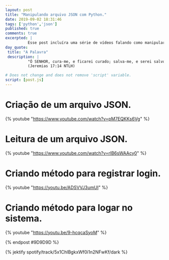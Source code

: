 ```yaml
---
layout: post
title: "Manipulando arquivo JSON com Python."
date: 2019-09-02 18:31:46
tags: ['python','json']
published: true
comments: true
excerpted: |
          Esse post incluíra uma série de vídeos falando como manipular arquivo JSON com Python.
day_quote:
 title: "A Palavra"
 description: |
          "Ó SENHOR, cura-me, e ficarei curado; salva-me, e serei salvo, pois eu canto louvores a ti." <br>
          (Jeremias 17:14 NTLH)

# Does not change and does not remove 'script' variable.
script: [post.js]
---
```


<!-- Write from here your post !!! -->

# Criação de um arquivo JSON.

{% youtube "https://www.youtube.com/watch?v=pM7EQKKs6Vg" %}

# Leitura de um arquivo JSON.

{% youtube "https://www.youtube.com/watch?v=rlB6sWAAcy0" %}

# Criando método para registrar login.

{% youtube "https://youtu.be/ADSVVJ3umUI" %}

# Criando método para logar no sistema.

{% youtube "https://youtu.be/9-hcqcaSyoM" %}

{% endpost #9D9D9D %}

{% jektify spotify/track/5x1ChlBgkxWf0i1n2NFwKf/dark %}
